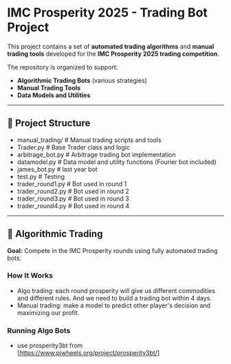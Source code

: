 # IMC Prosperity 2025 - Trading Bot Project

This project contains a set of **automated trading algorithms** and **manual trading tools** developed for the **IMC Prosperity 2025 trading competition**.

The repository is organized to support:
- **Algorithmic Trading Bots** (various strategies)
- **Manual Trading Tools**
- **Data Models and Utilities**

---

## 📂 Project Structure

- manual_trading/ # Manual trading scripts and tools
- Trader.py # Base Trader class and logic
- arbitrage_bot.py # Arbitrage trading bot implementation
- datamodel.py # Data model and utility functions (Fourier bot included)
- james_bot.py # last year bot
- test.py # Testing 
- trader_round1.py # Bot used in round 1
- trader_round2.py # Bot used in round 2
- trader_round3.py # Bot used in round 3
- trader_round4.py # Bot used in round 4



---

## 🤖 Algorithmic Trading

**Goal:** Compete in the IMC Prosperity rounds using fully automated trading bots.

### How It Works
- Algo trading: each round prosperity will give us different commodities and different rules. And we need to build a trading bot within 4 days.
- Manual trading: make a model to predict other player's decision and maximizing our profit.


### Running Algo Bots
- use prosperity3bt from [https://www.piwheels.org/project/prosperity3bt/]
